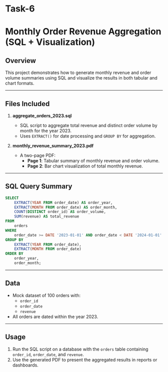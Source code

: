 # Task-6

# Monthly Order Revenue Aggregation (SQL + Visualization)

## Overview
This project demonstrates how to generate monthly revenue and order volume summaries using SQL and visualize the results in both tabular and chart formats.

---

## Files Included

1. **aggregate_orders_2023.sql**
   - SQL script to aggregate total revenue and distinct order volume by month for the year 2023.
   - Uses `EXTRACT()` for date processing and `GROUP BY` for aggregation.

2. **monthly_revenue_summary_2023.pdf**
   - A two-page PDF:
     - **Page 1**: Tabular summary of monthly revenue and order volume.
     - **Page 2**: Bar chart visualization of total monthly revenue.

---

## SQL Query Summary

```sql
SELECT
    EXTRACT(YEAR FROM order_date) AS order_year,
    EXTRACT(MONTH FROM order_date) AS order_month,
    COUNT(DISTINCT order_id) AS order_volume,
    SUM(revenue) AS total_revenue
FROM
    orders
WHERE
    order_date >= DATE '2023-01-01' AND order_date < DATE '2024-01-01'
GROUP BY
    EXTRACT(YEAR FROM order_date),
    EXTRACT(MONTH FROM order_date)
ORDER BY
    order_year,
    order_month;
```

---

## Data
- Mock dataset of 100 orders with:
  - `order_id`
  - `order_date`
  - `revenue`
- All orders are dated within the year 2023.

---

## Usage
1. Run the SQL script on a database with the `orders` table containing `order_id`, `order_date`, and `revenue`.
2. Use the generated PDF to present the aggregated results in reports or dashboards.

